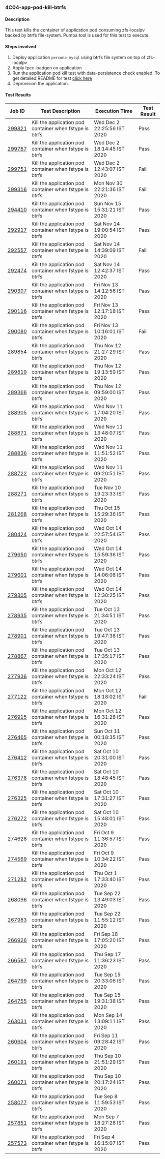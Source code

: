 ### 4C04-app-pod-kill-btrfs

#### Description

This test kills the container of application pod consuming zfs-localpv backed by btrfs file-system. Pumba tool is used for this test to execute.

#### Steps involved

1. Deploy application `percona-mysql` using btrfs file system on top of zfs-localpv
2. Apply tpcc loadgen on application
3. Run the application pod kill test with data-persistence check enabled. To get detailed README for test [click here]()
4. Deprovision the application.

#### Test Results

| Job ID  |      Test Description         | Execution Time |   Test Result   |
|---------|-------------------------------|----------------|-----------------|
|     <a href="https://gitlab.openebs.ci/openebs/e2e-nativek8s/-/jobs/299821">299821</a>           |  Kill the application pod container when fstype is btrfs           | Wed Dec  2 22:25:56 IST 2020  | Pass |
|     <a href="https://gitlab.openebs.ci/openebs/e2e-nativek8s/-/jobs/299787">299787</a>           |  Kill the application pod container when fstype is btrfs           | Wed Dec  2 18:14:45 IST 2020  | Pass |
|     <a href="https://gitlab.openebs.ci/openebs/e2e-nativek8s/-/jobs/299751">299751</a>           |  Kill the application pod container when fstype is btrfs           | Wed Dec  2 12:43:07 IST 2020  | Fail |
|     <a href="https://gitlab.openebs.ci/openebs/e2e-nativek8s/-/jobs/299316">299316</a>           |  Kill the application pod container when fstype is btrfs           | Mon Nov 30 22:21:36 IST 2020  | Fail |
|     <a href="https://gitlab.openebs.ci/openebs/e2e-nativek8s/-/jobs/294410">294410</a>           |  Kill the application pod container when fstype is btrfs           | Sun Nov 15 15:31:21 IST 2020  | Pass |
|     <a href="https://gitlab.openebs.ci/openebs/e2e-nativek8s/-/jobs/292917">292917</a>           |  Kill the application pod container when fstype is btrfs           | Sat Nov 14 19:00:54 IST 2020  | Pass |
|     <a href="https://gitlab.openebs.ci/openebs/e2e-nativek8s/-/jobs/292557">292557</a>           |  Kill the application pod container when fstype is btrfs           | Sat Nov 14 14:39:09 IST 2020  | Fail |
|     <a href="https://gitlab.openebs.ci/openebs/e2e-nativek8s/-/jobs/292474">292474</a>           |  Kill the application pod container when fstype is btrfs           | Sat Nov 14 12:42:37 IST 2020  | Pass |
|     <a href="https://gitlab.openebs.ci/openebs/e2e-nativek8s/-/jobs/290307">290307</a>           |  Kill the application pod container when fstype is btrfs           | Fri Nov 13 14:12:56 IST 2020  | Pass |
|     <a href="https://gitlab.openebs.ci/openebs/e2e-nativek8s/-/jobs/290116">290116</a>           |  Kill the application pod container when fstype is btrfs           | Fri Nov 13 12:17:18 IST 2020  | Pass |
|     <a href="https://gitlab.openebs.ci/openebs/e2e-nativek8s/-/jobs/290080">290080</a>           |  Kill the application pod container when fstype is btrfs           | Fri Nov 13 10:16:01 IST 2020  | Fail |
|     <a href="https://gitlab.openebs.ci/openebs/e2e-nativek8s/-/jobs/289854">289854</a>           |  Kill the application pod container when fstype is btrfs           | Thu Nov 12 21:27:29 IST 2020  | Pass |
|     <a href="https://gitlab.openebs.ci/openebs/e2e-nativek8s/-/jobs/289819">289819</a>           |  Kill the application pod container when fstype is btrfs           | Thu Nov 12 19:13:59 IST 2020  | Pass |
|     <a href="https://gitlab.openebs.ci/openebs/e2e-nativek8s/-/jobs/289366">289366</a>           |  Kill the application pod container when fstype is btrfs           | Thu Nov 12 09:59:00 IST 2020  | Pass |
|     <a href="https://gitlab.openebs.ci/openebs/e2e-nativek8s/-/jobs/288905">288905</a>           |  Kill the application pod container when fstype is btrfs           | Wed Nov 11 17:04:20 IST 2020  | Pass |
|     <a href="https://gitlab.openebs.ci/openebs/e2e-nativek8s/-/jobs/288871">288871</a>           |  Kill the application pod container when fstype is btrfs           | Wed Nov 11 13:48:07 IST 2020  | Pass |
|     <a href="https://gitlab.openebs.ci/openebs/e2e-nativek8s/-/jobs/288836">288836</a>           |  Kill the application pod container when fstype is btrfs           | Wed Nov 11 11:51:52 IST 2020  | Pass |
|     <a href="https://gitlab.openebs.ci/openebs/e2e-nativek8s/-/jobs/288722">288722</a>           |  Kill the application pod container when fstype is btrfs           | Wed Nov 11 09:20:51 IST 2020  | Pass |
|     <a href="https://gitlab.openebs.ci/openebs/e2e-nativek8s/-/jobs/288271">288271</a>           |  Kill the application pod container when fstype is btrfs           | Tue Nov 10 19:23:33 IST 2020  | Pass |
|     <a href="https://gitlab.openebs.ci/openebs/e2e-nativek8s/-/jobs/281268">281268</a>           |  Kill the application pod container when fstype is btrfs           | Thu Oct 15 15:29:36 IST 2020  | Pass |
|     <a href="https://gitlab.openebs.ci/openebs/e2e-nativek8s/-/jobs/280424">280424</a>           |  Kill the application pod container when fstype is btrfs           | Wed Oct 14 22:57:54 IST 2020  | Pass |
|     <a href="https://gitlab.openebs.ci/openebs/e2e-nativek8s/-/jobs/279650">279650</a>           |  Kill the application pod container when fstype is btrfs           | Wed Oct 14 15:59:36 IST 2020  | Pass |
|     <a href="https://gitlab.openebs.ci/openebs/e2e-nativek8s/-/jobs/279601">279601</a>           |  Kill the application pod container when fstype is btrfs           | Wed Oct 14 14:06:08 IST 2020  | Pass |
|     <a href="https://gitlab.openebs.ci/openebs/e2e-nativek8s/-/jobs/279305">279305</a>           |  Kill the application pod container when fstype is btrfs           | Wed Oct 14 12:30:25 IST 2020  | Pass |
|     <a href="https://gitlab.openebs.ci/openebs/e2e-nativek8s/-/jobs/278935">278935</a>           |  Kill the application pod container when fstype is btrfs           | Tue Oct 13 21:34:51 IST 2020  | Pass |
|     <a href="https://gitlab.openebs.ci/openebs/e2e-nativek8s/-/jobs/278901">278901</a>           |  Kill the application pod container when fstype is btrfs           | Tue Oct 13 19:47:38 IST 2020  | Pass |
|     <a href="https://gitlab.openebs.ci/openebs/e2e-nativek8s/-/jobs/278867">278867</a>           |  Kill the application pod container when fstype is btrfs           | Tue Oct 13 17:35:17 IST 2020  | Pass |
|     <a href="https://gitlab.openebs.ci/openebs/e2e-nativek8s/-/jobs/277936">277936</a>           |  Kill the application pod container when fstype is btrfs           | Mon Oct 12 22:33:24 IST 2020  | Pass |
|     <a href="https://gitlab.openebs.ci/openebs/e2e-nativek8s/-/jobs/277122">277122</a>           |  Kill the application pod container when fstype is btrfs           | Mon Oct 12 18:18:02 IST 2020  | Fail |
|     <a href="https://gitlab.openebs.ci/openebs/e2e-nativek8s/-/jobs/276915">276915</a>           |  Kill the application pod container when fstype is btrfs           | Mon Oct 12 16:31:28 IST 2020  | Pass |
|     <a href="https://gitlab.openebs.ci/openebs/e2e-nativek8s/-/jobs/276465">276465</a>           |  Kill the application pod container when fstype is btrfs           | Sun Oct 11 00:18:35 IST 2020  | Pass |
|     <a href="https://gitlab.openebs.ci/openebs/e2e-nativek8s/-/jobs/276412">276412</a>           |  Kill the application pod container when fstype is btrfs           | Sat Oct 10 20:31:00 IST 2020  | Pass |
|     <a href="https://gitlab.openebs.ci/openebs/e2e-nativek8s/-/jobs/276378">276378</a>           |  Kill the application pod container when fstype is btrfs           | Sat Oct 10 18:48:45 IST 2020  | Pass |
|     <a href="https://gitlab.openebs.ci/openebs/e2e-nativek8s/-/jobs/276325">276325</a>           |  Kill the application pod container when fstype is btrfs           | Sat Oct 10 17:31:27 IST 2020  | Pass |
|     <a href="https://gitlab.openebs.ci/openebs/e2e-nativek8s/-/jobs/276272">276272</a>           |  Kill the application pod container when fstype is btrfs           | Sat Oct 10 15:48:01 IST 2020  | Pass |
|     <a href="https://gitlab.openebs.ci/openebs/e2e-nativek8s/-/jobs/274628">274628</a>           |  Kill the application pod container when fstype is btrfs           | Fri Oct  9 11:36:57 IST 2020  | Pass |
|     <a href="https://gitlab.openebs.ci/openebs/e2e-nativek8s/-/jobs/274569">274569</a>           |  Kill the application pod container when fstype is btrfs           | Fri Oct  9 10:34:22 IST 2020  | Pass |
|     <a href="https://gitlab.openebs.ci/openebs/e2e-nativek8s/-/jobs/271282">271282</a>           |  Kill the application pod container when fstype is btrfs           | Thu Oct  1 17:33:40 IST 2020  | Pass |
|     <a href="https://gitlab.openebs.ci/openebs/e2e-nativek8s/-/jobs/268096">268096</a>           |  Kill the application pod container when fstype is btrfs           | Tue Sep 22 13:49:03 IST 2020  | Pass |
|     <a href="https://gitlab.openebs.ci/openebs/e2e-nativek8s/-/jobs/267983">267983</a>           |  Kill the application pod container when fstype is btrfs           | Tue Sep 22 11:55:12 IST 2020  | Pass |
|     <a href="https://gitlab.openebs.ci/openebs/e2e-nativek8s/-/jobs/266926">266926</a>           |  Kill the application pod container when fstype is btrfs           | Fri Sep 18 17:05:20 IST 2020  | Pass |
|     <a href="https://gitlab.openebs.ci/openebs/e2e-nativek8s/-/jobs/266587">266587</a>           |  Kill the application pod container when fstype is btrfs           | Thu Sep 17 11:36:23 IST 2020  | Pass |
|     <a href="https://gitlab.openebs.ci/openebs/e2e-nativek8s/-/jobs/264799">264799</a>           |  Kill the application pod container when fstype is btrfs           | Tue Sep 15 20:33:06 IST 2020  | Pass |
|     <a href="https://gitlab.openebs.ci/openebs/e2e-nativek8s/-/jobs/264755">264755</a>           |  Kill the application pod container when fstype is btrfs           | Tue Sep 15 19:31:38 IST 2020  | Pass |
|     <a href="https://gitlab.openebs.ci/openebs/e2e-nativek8s/-/jobs/263031">263031</a>           |  Kill the application pod container when fstype is btrfs           | Mon Sep 14 13:09:11 IST 2020  | Pass |
|     <a href="https://gitlab.openebs.ci/openebs/e2e-nativek8s/-/jobs/260604">260604</a>           |  Kill the application pod container when fstype is btrfs           | Fri Sep 11 09:28:42 IST 2020  | Pass |
|     <a href="https://gitlab.openebs.ci/openebs/e2e-nativek8s/-/jobs/260191">260191</a>           |  Kill the application pod container when fstype is btrfs           | Thu Sep 10 21:51:29 IST 2020  | Pass |
|     <a href="https://gitlab.openebs.ci/openebs/e2e-nativek8s/-/jobs/260071">260071</a>           |  Kill the application pod container when fstype is btrfs           | Thu Sep 10 20:17:24 IST 2020  | Pass |
|     <a href="https://gitlab.openebs.ci/openebs/e2e-nativek8s/-/jobs/258077">258077</a>           |  Kill the application pod container when fstype is btrfs           | Tue Sep  8 11:59:53 IST 2020  | Pass |
|     <a href="https://gitlab.openebs.ci/openebs/e2e-nativek8s/-/jobs/257851">257851</a>           |  Kill the application pod container when fstype is btrfs           | Mon Sep  7 18:27:28 IST 2020  | Pass |
|     <a href="https://gitlab.openebs.ci/openebs/e2e-nativek8s/-/jobs/257573">257573</a>           |  Kill the application pod container when fstype is btrfs           | Fri Sep  4 16:15:07 IST 2020  | Pass |